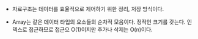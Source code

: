* 자료구조는 데이터를 효율적으로 제어하기 위한 정리, 저장 방식이다.

* Array는 같은 데이터 타입의 요소들의 순차적 모음이다. 정적인 크기를 갖는다. 인덱스로 접근하므로 접근으 O(1)이지만 추가나 삭제는 O(n)이다.